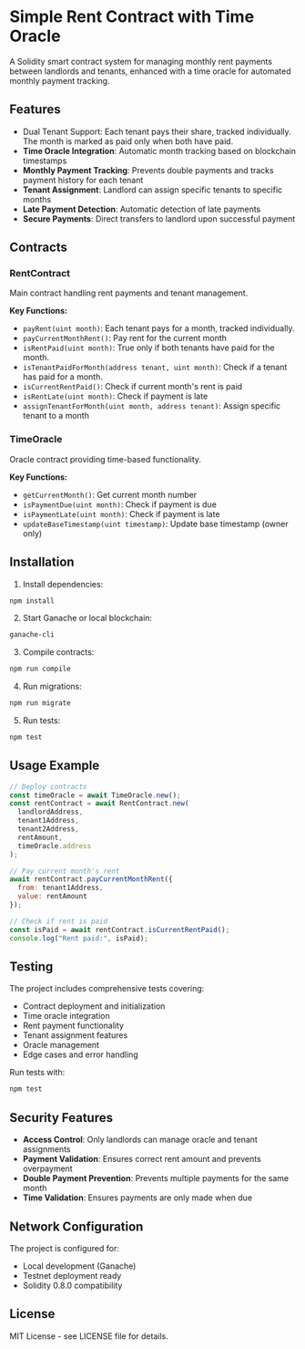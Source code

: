 # Simple Rent Contract with Time Oracle

A Solidity smart contract system for managing monthly rent payments between landlords and tenants, enhanced with a time oracle for automated monthly payment tracking.

## Features

- Dual Tenant Support: Each tenant pays their share, tracked individually. The month is marked as paid only when both have paid.
- **Time Oracle Integration**: Automatic month tracking based on blockchain timestamps
- **Monthly Payment Tracking**: Prevents double payments and tracks payment history for each tenant
- **Tenant Assignment**: Landlord can assign specific tenants to specific months
- **Late Payment Detection**: Automatic detection of late payments
- **Secure Payments**: Direct transfers to landlord upon successful payment

## Contracts

### RentContract
Main contract handling rent payments and tenant management.

**Key Functions:**
- `payRent(uint month)`: Each tenant pays for a month, tracked individually.
- `payCurrentMonthRent()`: Pay rent for the current month
- `isRentPaid(uint month)`: True only if both tenants have paid for the month.
- `isTenantPaidForMonth(address tenant, uint month)`: Check if a tenant has paid for a month.
- `isCurrentRentPaid()`: Check if current month's rent is paid
- `isRentLate(uint month)`: Check if payment is late
- `assignTenantForMonth(uint month, address tenant)`: Assign specific tenant to a month

### TimeOracle
Oracle contract providing time-based functionality.

**Key Functions:**
- `getCurrentMonth()`: Get current month number
- `isPaymentDue(uint month)`: Check if payment is due
- `isPaymentLate(uint month)`: Check if payment is late
- `updateBaseTimestamp(uint timestamp)`: Update base timestamp (owner only)

## Installation

1. Install dependencies:
```bash
npm install
```

2. Start Ganache or local blockchain:
```bash
ganache-cli
```

3. Compile contracts:
```bash
npm run compile
```

4. Run migrations:
```bash
npm run migrate
```

5. Run tests:
```bash
npm test
```

## Usage Example

```javascript
// Deploy contracts
const timeOracle = await TimeOracle.new();
const rentContract = await RentContract.new(
  landlordAddress,
  tenant1Address,
  tenant2Address,
  rentAmount,
  timeOracle.address
);

// Pay current month's rent
await rentContract.payCurrentMonthRent({ 
  from: tenant1Address, 
  value: rentAmount 
});

// Check if rent is paid
const isPaid = await rentContract.isCurrentRentPaid();
console.log("Rent paid:", isPaid);
```

## Testing

The project includes comprehensive tests covering:
- Contract deployment and initialization
- Time oracle integration
- Rent payment functionality
- Tenant assignment features
- Oracle management
- Edge cases and error handling

Run tests with:
```bash
npm test
```

## Security Features

- **Access Control**: Only landlords can manage oracle and tenant assignments
- **Payment Validation**: Ensures correct rent amount and prevents overpayment
- **Double Payment Prevention**: Prevents multiple payments for the same month
- **Time Validation**: Ensures payments are only made when due

## Network Configuration

The project is configured for:
- Local development (Ganache)
- Testnet deployment ready
- Solidity 0.8.0 compatibility

## License

MIT License - see LICENSE file for details.